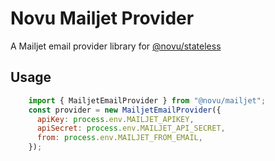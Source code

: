 # Novu Mailjet Provider

A Mailjet email provider library for [@novu/stateless](https://github.com/khulnasoft/teleflow)

## Usage

```javascript
    import { MailjetEmailProvider } from "@novu/mailjet";
    const provider = new MailjetEmailProvider({
      apiKey: process.env.MAILJET_APIKEY,
      apiSecret: process.env.MAILJET_API_SECRET,
      from: process.env.MAILJET_FROM_EMAIL,
    });
```
